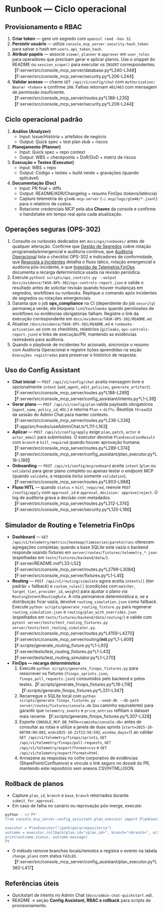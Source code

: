 # Runbook — Ciclo operacional

## Provisionamento e RBAC

1. **Criar token** — gere um segredo com `openssl rand -hex 32`.
2. **Persistir usuário** — utilize `console_mcp_server.security.hash_token` para salvar o hash em `users.api_token_hash`.
3. **Atribuir papéis** — associe `viewer`, `planner` e `approver` em `user_roles` para operadores que precisam gerar e aplicar planos.
   Use o snippet do README ou `session_scope()` para executar os `INSERT` correspondentes. 【F:server/src/console_mcp_server/database.py†L240-L348】【F:server/src/console_mcp_server/security.py†L206-L244】
4. **Validar acesso** — chame `GET /api/v1/config/chat` com `Authorization: Bearer <token>` e confirme `200`. Falhas retornam `401`/`403` com mensagem de permissão insuficiente. 【F:server/src/console_mcp_server/routes.py†L188-L235】【F:server/src/console_mcp_server/security.py†L206-L244】

## Ciclo operacional padrão

1. **Análise (Analyzer)**
   - Input: Issue/História + artefatos de negócio
   - Output: Quick spec + test plan stub + riscos
2. **Planejamento (Planner)**
   - Input: Quick spec + repo context
   - Output: WBS + checkpoints + DoR/DoD + matriz de riscos
3. **Execução + Testes (Executor)**
   - Input: WBS + repo
   - Output: Código + testes + build verde + gravações (quando aplicável)
4. **Documentação (Doc)**
   - Input: PR final + diffs
   - Output: README/ADR/Changelog + resumo FinOps (tokens/latência)
   - Capture telemetria do `glm46-mcp-server` (`~/.mcp/logs/glm46/*.jsonl`) para o relatório de custos.
   - Rotacione credenciais MCP pela aba **Chaves** da console e confirme o handshake em tempo real após cada atualização.

## Operações seguras (OPS-302)

1. Consulte os runbooks dedicados em `docs/ops/runbooks/` antes de qualquer alteração. Confirme que [Gestão de Segredos](ops/runbooks/secret-management.md) cobre rotação programada/emergencial e auditoria contínua, que [Auditoria Operacional](ops/runbooks/auditoria-operacional.md) lista o checklist OPS-302 e indicadores de conformidade, que [Resposta a Incidentes](ops/runbooks/secrets-incident-playbook.md) detalha o fluxo tático, rotação emergencial e auditoria pós-incidente, e que [Ingestão de Telemetria FinOps](ops/runbooks/finops-telemetry-ingestao.md) documenta a recarga determinística usada na revisão periódica.
2. Execute `python3 scripts/ops_controls.py --output docs/evidence/TASK-OPS-302/ops-controls-report.json` e valide o resultado antes de solicitar revisão quando houver mudanças em segredos, workflows ou runbooks. Replique o comando após incidentes de segredos ou rotações emergenciais.
3. Garanta que o job **ops_compliance** na CI (dependente do job `security`) permaneça verde; ele bloqueia `lint`/`test`/`smoke` quando permissões de workflows ou evidências obrigatórias falham. Registre o link da execução correspondente em `docs/evidence/TASK-OPS-302/README.md`.
4. Atualize `/docs/evidence/TASK-OPS-302/README.md` e `runbooks-activation.md` com os checklists, relatórios (`gitleaks`, `ops-controls-report.json`) e links de execução/PR, mantendo as evidências rastreáveis para auditoria.
5. Quando o playbook de incidentes for acionado, sincronize o resumo com Auditoria Operacional e registre lições aprendidas na seção `Execuções registradas` para preservar o histórico de resposta.

## Uso do Config Assistant

- **Chat inicial** — `POST /api/v1/config/chat` aceita mensagem livre e opcionalmente `intent` (`add_agent`, `edit_policies`, `generate_artifact`). 【F:server/src/console_mcp_server/routes.py†L188-L289】【F:server/src/console_mcp_server/config_assistant/intents.py†L1-L39】
- **Gerar plano** — `POST /api/v1/config/plan` valida payloads obrigatórios (`agent_name`, `policy_id`, etc.) e retorna `Plan` + `diffs`.
  Reutilize `threadId` da sessão do Admin Chat para manter contexto. 【F:server/src/console_mcp_server/routes.py†L236-L336】【F:app/src/hooks/useAdminChat.ts†L111-L163】
- **Aplicar** — `POST /api/v1/config/apply` exige `plan`, `patch`, `actor` e `actor_email` para submissões. O executor devolve `PlanExecutionResult` com `branch` e `hitl_required` quando houver aprovação humana. 【F:server/src/console_mcp_server/routes.py†L289-L374】【F:server/src/console_mcp_server/config_assistant/plan_executor.py†L18-L189】
- **Onboarding** — `POST /api/v1/config/mcp/onboard` aceita `intent` (`plan` ou `validate`) para gerar plano completo ou apenas testar o endpoint MCP (quando `validate`, a resposta inclui somente `validation`). 【F:server/src/console_mcp_server/routes.py†L903-L988】
- **Fluxo HITL** — quando `status` = `hitl_required`, reenvie `POST /config/apply` com `approval_id` e `approval_decision: approve|reject`. O log de auditoria grava a decisão com metadados. 【F:server/src/console_mcp_server/routes.py†L312-L374】【F:server/src/console_mcp_server/security.py†L120-L186】

## Simulador de Routing e Telemetria FinOps

- **Dashboard** — `GET /api/v1/telemetry/metrics|heatmap|timeseries|pareto|runs` oferecem agregações completas; quando a base SQLite está vazia o backend responde usando fixtures em `server/routes/fixtures/telemetry_*.json` (espelhadas em `tests/fixtures/backend/data/`). 【F:server/README.md†L33-L52】【F:server/src/console_mcp_server/routes.py†L2799-L3084】【F:server/src/console_mcp_server/fixtures.py†L1-L45】
- **Routing** — `POST /api/v1/routing/simulate` agora aceita `intents[]` (tier padrão + fallback) e `custom_rules[]` (condições com `matcher`, `target_tier`, `provider_id`, `weight`) para ajustar o plano via `RoutingIntent`/`RoutingRule`. A rota permanece determinística e, se a distribuição ficar vazia, devolve `routing_simulation.json` como fallback. Execute `python scripts/generate_routing_fixture.py` para regenerar `routing_simulation.json` e `routing/plan_with_overrides.json` (espelhados em `tests/fixtures/backend/data/routing/`) e valide com `pytest server/tests/test_routing_fixtures.py server/tests/test_routing_simulator.py`. 【F:server/src/console_mcp_server/routes.py†L4159-L4270】【F:server/src/console_mcp_server/routing/__init__.py†L1-L409】【F:scripts/generate_routing_fixture.py†L1-L93】【F:server/tests/test_routing_fixtures.py†L1-L43】【F:server/tests/test_routing_simulator.py†L1-L270】
- **FinOps — recarga determinística**
  1. Execute `python scripts/generate_finops_fixtures.py` para reescrever os fixtures (`finops_sprints.json`, `finops_pull_requests.json`) consumidos pelo backend e pelos testes.【F:scripts/generate_finops_fixtures.py†L19-L118】【F:scripts/generate_finops_fixtures.py†L331-L347】
  2. Recarregue o SQLite local com `python scripts/generate_finops_fixtures.py --seed-db --db-path server/routes/fixtures/console.db` (ou caminho equivalente) para garantir que `telemetry_events` e `price_entries` reflitam o dataset mais recente.【F:scripts/generate_finops_fixtures.py†L307-L328】
  3. Exporte `CONSOLE_MCP_DB_PATH=<caminho/console.db>` antes de consultar as rotas e utilize a janela de duas sprints (`start=2025-10-08T00:00:00Z`, `end=2025-10-21T23:59:59Z`, `window_days=7`) ao validar `GET /api/v1/telemetry/finops/sprints`, `GET /api/v1/telemetry/finops/pull-requests`, `GET /api/v1/telemetry/export?format=csv` e `GET /api/v1/telemetry/export?format=html`.
  4. Armazene as respostas no cofre corporativo de evidências (SharePoint/Confluence) e vincule o link seguro no dossiê do PR, mantendo este repositório sem anexos CSV/HTML/JSON.

## Rollback de planos

- Capture `plan_id`, `branch` e `base_branch` retornados durante `submit_for_approval`.
- Em caso de falha no canário ou reprovação pós-merge, execute:

```bash
python - <<'PY'
from console_mcp_server.config_assistant.plan_executor import PlanExecutor

executor = PlanExecutor("/path/para/repositorio")
outcome = executor.rollback(plan_id="<plan_id>", branch="<branch>", actor="rollback-bot")
print(outcome.status, outcome.message)
PY
```

- O método remove branches locais/remotos e registra o evento na tabela `change_plans` com status `FAILED`. 【F:server/src/console_mcp_server/config_assistant/plan_executor.py†L360-L417】

## Referências úteis

- Quickstart de intents no Admin Chat (`docs/admin-chat-quickstart.md`).
- README → seção **Config Assistant, RBAC e rollback** para scripts de provisionamento.
